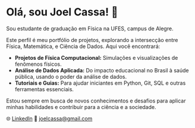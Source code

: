 # Olá, sou Joel Cassa! 👋

Sou estudante de graduação em Física na UFES, campus de Alegre.

Este perfil é meu portfólio de projetos, explorando a intersecção entre Física, Matemática, e Ciência de Dados. Aqui você encontrará:

* **Projetos de Física Computacional:** Simulações e visualizações de fenômenos físicos.
* **Análise de Dados Aplicada:** Do impacto educacional no Brasil à saúde pública, usando o poder da análise de dados.
* **Tutoriais e Guias:** Para ajudar iniciantes em Python, Git, SQL e outras ferramentas essenciais.

Estou sempre em busca de novos conhecimentos e desafios para aplicar minhas habilidades e contribuir para a ciência e a sociedade.

🌐 [LinkedIn](...)
📧 joelcassa@gmail.com
